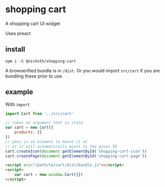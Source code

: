 # shopping cart

A shopping cart UI widget

Uses preact

## install

```
npm i -S @nichoth/shopping-cart
```

A browserified bundle is in `/dist`. Or you would import `src/cart` if you are bundling these prior to use.

## example
With `import`
```js
import Cart from '../src/cart'

// takes an argument that is state
var cart = new Cart({
    products: []
})
// pass in an element to mount it at
// or it will automatically mount to the given ID
cart.createIcon(document.getElementById('shopping-cart-icon'))
cart.createPage(document.getElementById('shopping-cart-page'))
```

```html
<script src="/path/to/cart/dist/bundle.js"></script>
<script>
    var cart = new window.Cart({})
</script>
```


